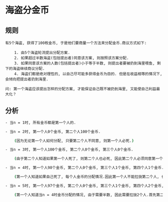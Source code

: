 # 海盗分金币

## 规则

    有5个海盗, 获得了100枚金币, 于是他们要商量一个方法来分配金币.商议方式如下:

        1. 由5个海盗轮流提出分配方案.
        2. 如果超过半数海盗(包括提出者)同意该方案, 则按照该方案分配.
        3. 如果同意该方案的人数(包括提出者)小于等于半数, 则提出者要被扔到海里喂鱼, 剩下的海盗继续商议分配.
        4. 海盗们都是绝对理性的, 以自己尽可能多获得金币为目的. 但是在收益相等的情况下, 会倾向把提出者扔到海里.

    问: 第一个海盗应该提出怎样的分配方案, 才能保证自己既不被扔到海里, 又能使自己利益最大化？

## 分析

```bash
- 当n = 1时, 所有金币都是第一个人的.

- 当n = 2时, 第一个人0个金币, 第二个人100个金币.

    (因为无论第一个人如何分配, 只要第二个人不同意, 则第一个人必死.)

- 当n = 3时, 第一个人100个金币, 第二个人0个金币, 第三个人0个金币.

    (由于第二个人知道如果第一个人死了, 则第二个人也必死, 因此第二个人必须同意第一个人的分配方案.这件事情第一个人也是知道的, 因此第一个人可以任意分配.)

- 当n = 4时, 第一个人98个金币, 第二个人0个金币, 第三个人1个金币, 第四个人1个金币.

    (第一个人知道如果自己死了, 每个人金币的分配情况.因此第一个人不能拉拢第二个人, 也拉拢不来.第一个人需要拉拢的是第三个人和第四个人, 因此只要他们的金币优于当n = 3时的分配情况, 第三个人和第四个人就会同意第一个人的分配方案.)

- 当n = 5时, 第一个人97个金币, 第二个人0个金币, 第三个人1个金币, 第四个人2个金币, 第五个人0个金币; 或者第四个人0个金币, 第五个人2个金币

    (第一个人知道当n = 4时金币分配的情况, 由于需要半数, 因此需要拉拢2个人.首先第二个人肯定拉拢不过来, 需要拉拢的是第三个人, 给1个金币, 第四个人给2个金币第5个人0个金币, 或者第5个人给2个金币, 第4个人0个金币.)
```